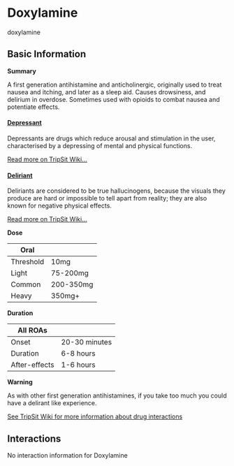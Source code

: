 # Doxylamine

doxylamine

## Basic Information

**Summary**

A first generation antihistamine and anticholinergic, originally used to treat nausea and itching, and later as a sleep aid. Causes drowsiness, and delirium in overdose. Sometimes used with opioids to combat nausea and potentiate effects.

#### [Depressant](/category/depressant)

Depressants are drugs which reduce arousal and stimulation in the user, characterised by a depressing of mental and physical functions.

[Read more on TripSit Wiki...](#{category.wiki})

#### [Deliriant](/category/deliriant)

Deliriants are considered to be true hallucinogens, because the visuals they produce are hard or impossible to tell apart from reality; they are also known for negative physical effects.

[Read more on TripSit Wiki...](#{category.wiki})

**Dose**

| Oral      |           |
| --------- | --------- |
| Threshold | 10mg      |
| Light     | 75-200mg  |
| Common    | 200-350mg |
| Heavy     | 350mg+    |

**Duration**

| All ROAs      |               |
| ------------- | ------------- |
| Onset         | 20-30 minutes |
| Duration      | 6-8 hours     |
| After-effects | 1-6 hours     |

**Warning**

As with other first generation antihistamines, if you take too much you could have a delirant like experience.

[See TripSit Wiki for more information about drug interactions](http://combo.tripsit.me/)

## Interactions

No interaction information for Doxylamine